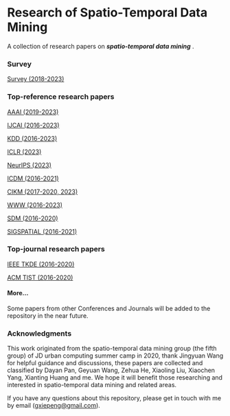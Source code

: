 # Research of Spatio-Temporal Data Mining
A collection of research papers on ***spatio-temporal data mining*** .

### Survey

[Survey (2018-2023)](Survey/Survey.md)

### Top-reference research papers

[AAAI (2019-2023)](AAAI/AAAI.md)

[IJCAI (2016-2023)](IJCAI/IJCAI.md)

[KDD (2016-2023)](KDD/KDD.md)

[ICLR (2023)](ICLR/ICLR.md)

[NeurIPS (2023)](NeurIPS/NeurIPS.md)

[ICDM (2016-2021)](ICDM/ICDM.md)

[CIKM (2017-2020, 2023)](CIKM/CIKM.md)

[WWW (2016-2023)](WWW/WWW.md)

[SDM (2016-2020)](SDM/SDM.md)

[SIGSPATIAL (2016-2021)](SIGSPATIAL/SIGPATIAL.md)

### Top-journal research papers

[IEEE TKDE (2016-2020)](TKDE/TKDE.md)

[ACM TIST (2016-2020)](TIST/TIST.md)

#### More...
Some papers from other Conferences and Journals will be added to the repository in the near future.

### Acknowledgments
This work originated from the spatio-temporal data mining group (the fifth group) of JD urban computing summer camp in 2020, thank Jingyuan Wang for helpful guidance and discussions, these papers are collected and classified by Dayan Pan, Geyuan Wang, Zehua He, Xiaoling Liu, Xiaochen Yang, Xianting Huang and me. We hope it will benefit those researching and interested in spatio-temporal data mining and related areas.

If you have any questions about this repository, please get in touch with me by email (gxiepeng@gmail.com).
